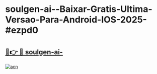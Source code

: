 # soulgen-ai--Baixar-Gratis-Ultima-Versao-Para-Android-IOS-2025-#ezpd0

# <h2><a href="https://ainizakaria.my?title=soulgen-ai-&ref=22M">🔗👉 🔴 soulgen-ai-</a></h2>

[![acn](https://github.com/user-attachments/assets/0f9c940e-d8b0-45ae-aac7-cd30a18b3e1c)](https://ainizakaria.my?title=soulgen-ai-&ref=22M)

